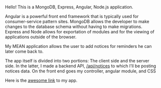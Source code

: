 Hello! This is a MongoDB, Express, Angular, Node.js application.

Angular is a powerful front end framework that is typically used for consumer-service pattern sites.
MongoDB allows the developer to make changes to the database schema without having to make migrations.
Express and Node allows for exportation of modules and for the viewing of applications outside of the browser.

My MEAN application allows the user to add notices for reminders he can later come back to.

The app itself is divided into two portions: The client side and the server side. In the latter, I made a backend API, <a href="https://whispering-tundra-71237.herokuapp.com/api/notices">/api/notices</a> to which I'll be posting notices data. On the front end goes my controller, angular module, and CSS

Here is the <a href="https://whispering-tundra-71237.herokuapp.com/">awesome link</a> to my app.
